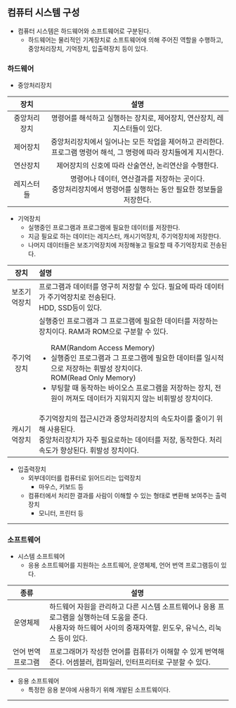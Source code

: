 ## 컴퓨터 시스템 구성
- 컴퓨터 시스템은 하드웨어와 소프트웨어로 구분된다.
  - 하드웨어는 물리적인 기계장치로 소프트웨어에 의해 주어진 역할을 수행하고, 중앙처리장치, 기억장치, 입출력장치 등이 있다.
### 하드웨어
- 중앙처리장치  

|장치|설명|
|:---:|:---:|
|중앙처리장치|명령어를 해석하고 실행하는 장치로, 제어장치, 연산장치, 레지스터들이 있다.|
|제어장치|중앙처리장치에서 일어나는 모든 작업을 제어하고 관리한다.</br>프로그램 명령어 해석, 그 명령에 따라 장치들에게 지시한다.|
|연산장치|제어장치의 신호에 따라 산술연산, 논리연산을 수행한다.|
|레지스터들|명령어나 데이터, 연산결과를 저장하는 곳이다. </br>중앙처리장치에서 명령어를 실행하는 동안 필요한 정보들을 저장한다.|  

- 기억장치
  - 실행중인 프로그램과 프로그램에 필요한 데이터를 저장한다.
  - 지금 필요로 하는 데이터는 레지스터, 캐시기억장치, 주기억장치에 저장한다.
  - 나머지 데이터들은 보조기억장치에 저장해놓고 필요할 때 주기억장치로 전송된다.  
  
장치|설명
:---:|:---
보조기억장치|프로그램과 데이터를 영구히 저장할 수 있다. 필요에 따라 데이터가 주기억장치로 전송된다.</br>HDD, SSD등이 있다.
주기억장치|실행중인 프로그램과 그 프로그램에 필요한 데이터를 저장하는 장치이다. RAM과 ROM으로 구분할 수 있다.</br><ul>RAM(Random Access Memory)<li>실행중인 프로그램과 그 프로그램에 필요한 데이터를 일시적으로 저장하는 휘발성 장치이다.</li>ROM(Read Only Memory)<li>부팅할 때 동작하는 바이오스 프로그램을 저장하는 장치, 전원이 꺼져도 데이터가 지워지지 않는 비휘발성 장치이다.</li></ul>
캐시기억장치|주기억장치의 접근시간과 중앙처리장치의 속도차이를 줄이기 위해 사용된다.</br>중앙처리장치가 자주 필요로하는 데이터를 저장, 동작한다. 처리속도가 향상된다. 휘발성 장치이다.  

- 입출력장치
  - 외부데이터를 컴퓨터로 읽어드리는 입력장치
    - 마우스, 키보드 등
  - 컴퓨터에서 처리한 결과를 사람이 이해할 수 있는 형태로 변환해 보여주는 출력장치
    - 모니터, 프린터 등 
-----------

### 소프트웨어
- 시스템 소프트웨어
  - 응용 소프트웨어를 지원하는 소프트웨어, 운영체제, 언어 번역 프로그램등이 있다.

|종류|설명|
|:---:|---|
|운영체제|하드웨어 자원을 관리하고 다른 시스템 소프트웨어나 응용 프로그램을 실행하는데 도움을 준다.</br>사용자와 하드웨어 사이의 중재자역할. 윈도우, 유닉스, 리눅스 등이 있다.
|언어 번역 프로그램|프로그래머가 작성한 언어를 컴퓨터가 이해할 수 있게 번역해준다. 어셈블러, 컴파일러, 인터프리터로 구분할 수 있다.|  

- 응용 소프트웨어
    - 특정한 응용 분야에 사용하기 위해 개발된 소프트웨이다.
    
-------
  
